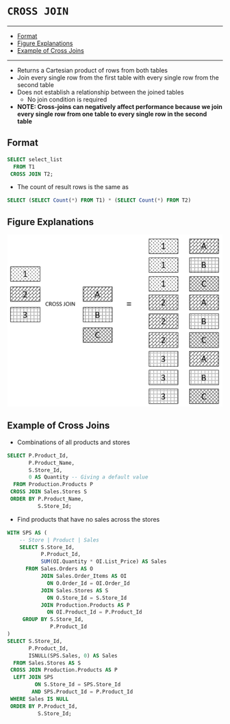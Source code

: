 # `CROSS JOIN`

---

- [Format](#format)
- [Figure Explanations](#figure-explanations)
- [Example of Cross Joins](#example-of-cross-joins)

---

- Returns a Cartesian product of rows from both tables
- Join every single row from the first table with every single row from the second table
- Does not establish a relationship between the joined tables
  - No join condition is required
- **NOTE: Cross-joins can negatively affect performance because we join every single row from one table to every single row in the second table**

## Format

```sql
SELECT select_list
  FROM T1
 CROSS JOIN T2;
```

- The count of result rows is the same as

```sql
SELECT (SELECT Count(*) FROM T1) * (SELECT Count(*) FROM T2)
```

## Figure Explanations

<img src="../../figures/cross-join-explanation.png">

## Example of Cross Joins

- Combinations of all products and stores

```sql
SELECT P.Product_Id,
       P.Product_Name,
       S.Store_Id,
       0 AS Quantity -- Giving a default value
  FROM Production.Products P
 CROSS JOIN Sales.Stores S
 ORDER BY P.Product_Name,
          S.Store_Id;
```

- Find products that have no sales across the stores

```sql
WITH SPS AS (
    -- Store | Product | Sales
    SELECT S.Store_Id,
           P.Product_Id,
           SUM(OI.Quantity * OI.List_Price) AS Sales
      FROM Sales.Orders AS O
           JOIN Sales.Order_Items AS OI
             ON O.Order_Id = OI.Order_Id
           JOIN Sales.Stores AS S
             ON O.Store_Id = S.Store_Id
           JOIN Production.Products AS P
             ON OI.Product_Id = P.Product_Id
     GROUP BY S.Store_Id,
              P.Product_Id
)
SELECT S.Store_Id,
       P.Product_Id,
       ISNULL(SPS.Sales, 0) AS Sales
  FROM Sales.Stores AS S
 CROSS JOIN Production.Products AS P
  LEFT JOIN SPS
         ON S.Store_Id = SPS.Store_Id
        AND SPS.Product_Id = P.Product_Id
 WHERE Sales IS NULL
 ORDER BY P.Product_Id,
          S.Store_Id;
```
